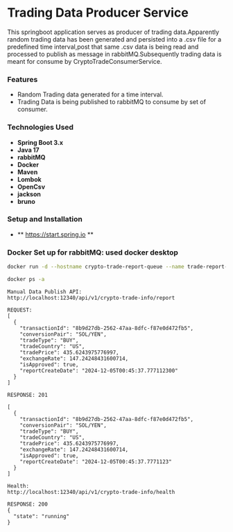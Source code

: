 # Trading Data Producer Service

This springboot application serves as producer of trading data.Apparently random trading data
has been generated and persisted into a .csv file for a predefined time interval,post that same
.csv data is being read and processed to publish as message in rabbitMQ.Subsequently trading data
is meant for consume by CryptoTradeConsumerService.

### Features

- Random Trading data generated for a time interval.
- Trading Data is being published to rabbitMQ to consume by set of consumer.

### Technologies Used

- **Spring Boot 3.x**
- **Java 17**
- **rabbitMQ**
- **Docker**
- **Maven**
- **Lombok**
- **OpenCsv**
- **jackson**
- **bruno**

### Setup and Installation

- ** https://start.spring.io **

### Docker Set up for rabbitMQ: used docker desktop

```bash
docker run -d --hostname crypto-trade-report-queue --name trade-report-queue -e RABBITMQ_DEFAULT_USER=<*****> -e RABBITMQ_DEFAULT_PASS=<*****>  -p 5672:5672 -p 15672:15672 rabbitmq:4.0.4-management

docker ps -a

```

```
Manual Data Publish API: 
http://localhost:12340/api/v1/crypto-trade-info/report

REQUEST:
[
  {
    "transactionId": "8b9d27db-2562-47aa-8dfc-f87e0d472fb5",
    "conversionPair": "SOL/YEN",
    "tradeType": "BUY",
    "tradeCountry": "US",
    "tradePrice": 435.6243975776997,
    "exchangeRate": 147.24248431600714,
    "isApproved": true,
    "reportCreateDate": "2024-12-05T00:45:37.777112300"
  }
]

RESPONSE: 201

[
  {
    "transactionId": "8b9d27db-2562-47aa-8dfc-f87e0d472fb5",
    "conversionPair": "SOL/YEN",
    "tradeType": "BUY",
    "tradeCountry": "US",
    "tradePrice": 435.6243975776997,
    "exchangeRate": 147.24248431600714,
    "isApproved": true,
    "reportCreateDate": "2024-12-05T00:45:37.7771123"
  }
]

Health:
http://localhost:12340/api/v1/crypto-trade-info/health

RESPONSE: 200
{
  "state": "running"
}
```
